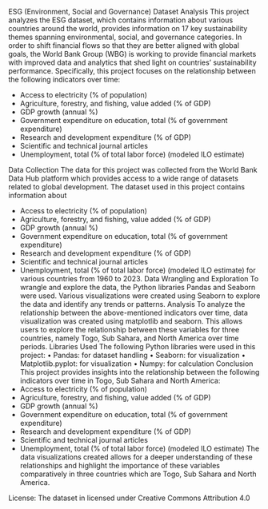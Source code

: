 ESG (Environment, Social and Governance) Dataset Analysis
This project analyzes the ESG dataset, which contains information about various countries around the world, provides information on 17 key sustainability themes spanning environmental, social, and governance categories.
In order to shift financial flows so that they are better aligned with global goals, the World Bank Group (WBG) is working to provide financial markets with improved data and analytics that shed light on countries’ sustainability performance.
Specifically, this project focuses on the relationship between the following indicators over time:
-	Access to electricity (% of population)
-	Agriculture, forestry, and fishing, value added (% of GDP)
-	GDP growth (annual %)
-	Government expenditure on education, total (% of government expenditure)
-	Research and development expenditure (% of GDP)
-	Scientific and technical journal articles
-	Unemployment, total (% of total labor force) (modeled ILO estimate)

Data Collection
The data for this project was collected from the World Bank Data Hub platform which provides access to a wide range of datasets related to global development. The dataset used in this project contains information about 
-	Access to electricity (% of population)
-	Agriculture, forestry, and fishing, value added (% of GDP)
-	GDP growth (annual %)
-	Government expenditure on education, total (% of government expenditure)
-	Research and development expenditure (% of GDP)
-	Scientific and technical journal articles
-	Unemployment, total (% of total labor force) (modeled ILO estimate)
for various countries from 1960 to 2023.
Data Wrangling and Exploration
To wrangle and explore the data, the Python libraries Pandas and Seaborn were used. Various visualizations were created using Seaborn to explore the data and identify any trends or patterns.
Analysis
To analyze the relationship between the above-mentioned indicators over time, data visualization was created using matplotlib and seaborn. This allows users to explore the relationship between these variables for three countries, namely Togo, Sub Sahara, and North America over time periods.
Libraries Used
The following Python libraries were used in this project:
•	Pandas: for dataset handling
•	Seaborn: for visualization
•	Matplotlib.pyplot: for visualization
•	Numpy: for calculation
Conclusion
This project provides insights into the relationship between the following indicators over time in Togo, Sub Sahara and North America:
-	Access to electricity (% of population)
-	Agriculture, forestry, and fishing, value added (% of GDP)
-	GDP growth (annual %)
-	Government expenditure on education, total (% of government expenditure)
-	Research and development expenditure (% of GDP)
-	Scientific and technical journal articles
-	Unemployment, total (% of total labor force) (modeled ILO estimate)
The data visualizations created allows for a deeper understanding of these relationships and highlight the importance of these variables comparatively in three countries which are Togo, Sub Sahara and North America.

License: The dataset in licensed under Creative Commons Attribution 4.0